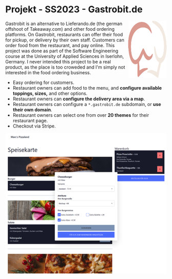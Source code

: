 # Projekt - SS2023 - Gastrobit.de

<img src="./next/doku/Gastrobit.svg" align="right"
     alt="Gastrobit Logo" width="120" height="178">

Gastrobit is an alternative to Lieferando.de (the german offshoot of Takeaway.com) and other food ordering platforms. On Gastrobit, restaurants can offer their food for pickup, or delivery by their own staff. Customers can order food from the restaurant, and pay online. This project was done as part of the Software Engineering course at the University of Applied Sciences in Iserlohn, Germany. I never intended this project to be a real product, as the place is too croweded and I'm simply not interested in the food ordering business.


* Easy ordering for customers.
* Restaurant owners can add food to the menu, and **configure
  available toppings, sizes,** and other options.
* Restaurant owners can **configure the delivery area via a map**.
* Restaurant owners can configure a ``*.gastrobit.de`` subdomain, or 
  **use their own domain**.
* Restaurant owners can select one from over **20 themes** for their
  restaurant page.
* Checkout via Stripe.

<p align="center">
  <img src="./next/doku/example-menu.PNG" alt="" width="738">
</p>
